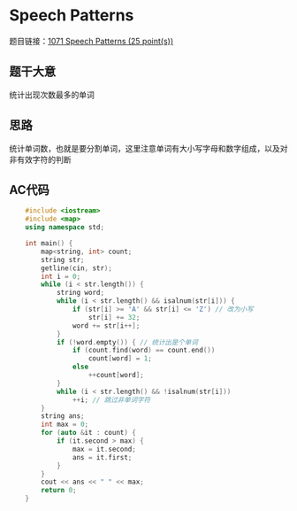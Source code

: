 # Speech Patterns

题目链接：[1071 Speech Patterns (25 point(s))](https://pintia.cn/problem-sets/994805342720868352/problems/994805398257647616)

## 题干大意

统计出现次数最多的单词

## 思路

统计单词数，也就是要分割单词，这里注意单词有大小写字母和数字组成，以及对非有效字符的判断

## AC代码
```cpp
    #include <iostream>
    #include <map>
    using namespace std;

    int main() {
        map<string, int> count;
        string str;
        getline(cin, str);
        int i = 0;
        while (i < str.length()) {
            string word;
            while (i < str.length() && isalnum(str[i])) {
                if (str[i] >= 'A' && str[i] <= 'Z') // 改为小写
                    str[i] += 32;
                word += str[i++];
            }
            if (!word.empty()) { // 统计出是个单词
                if (count.find(word) == count.end())
                    count[word] = 1;
                else
                    ++count[word];
            }
            while (i < str.length() && !isalnum(str[i]))
                ++i; // 跳过非单词字符
        }
        string ans;
        int max = 0;
        for (auto &it : count) {
            if (it.second > max) {
                max = it.second;
                ans = it.first;
            }
        }
        cout << ans << " " << max;
        return 0;
    }
```    
